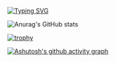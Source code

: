 [![Typing SVG](https://readme-typing-svg.demolab.com?font=Fira+Code&pause=1000&width=435&lines=%E5%BF%83%E6%9C%89%E5%A4%A9%E5%9C%B0%EF%BC%8C%E5%B1%B1%E5%A4%A7%E7%9A%84%E7%83%A6%E6%81%BC%E4%B9%9F%E4%B8%8D%E8%BF%87%E4%B8%80%E9%9A%85)](https://git.io/typing-svg)

![Anurag's GitHub stats](https://github-readme-stats.vercel.app/api?username=C0KE&show_icons=true&theme=radical)

[![trophy](https://github-profile-trophy.vercel.app/?username=C0KE&theme=onedark)](https://github.com/ryo-ma/github-profile-trophy)

[![Ashutosh's github activity graph](https://github-readme-activity-graph.vercel.app/graph?username=C0KE&theme=react-dark	)](https://github.com/ashutosh00710/github-readme-activity-graph)
